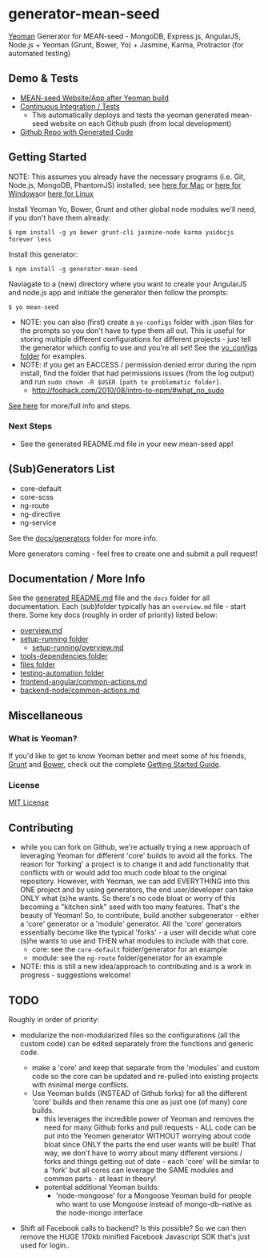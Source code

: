# generator-mean-seed

[Yeoman](http://yeoman.io) Generator for MEAN-seed - MongoDB, Express.js, AngularJS, Node.js + Yeoman (Grunt, Bower, Yo) + Jasmine, Karma, Protractor (for automated testing)


## Demo & Tests
- [MEAN-seed Website/App after Yeoman build](http://198.199.118.44:3000/)
- [Continuous Integration / Tests](http://198.199.118.44:3010/)
	- This automatically deploys and tests the yeoman generated mean-seed website on each Github push (from local development)
- [Github Repo with Generated Code](https://github.com/jackrabbitsgroup/mean-seed-gen)
	
	
	
## Getting Started

NOTE: This assumes you already have the necessary programs (i.e. Git, Node.js, MongoDB, PhantomJS) installed; see [here for Mac](core-default-node/templates/docs/setup-running/server-mac.md) or [here for Windows](core-default-node/templates/docs/setup-running/server-windows.md)or [here for Linux](core-default-node/templates/docs/setup-running/server-linux.md)

Install Yeoman Yo, Bower, Grunt and other global node modules we'll need, if you don't have them already:
```
$ npm install -g yo bower grunt-cli jasmine-node karma yuidocjs forever less
```

Install this generator:
```
$ npm install -g generator-mean-seed
```

Naviagate to a (new) directory where you want to create your AngularJS and node.js app and initiate the generator then follow the prompts:
```
$ yo mean-seed
```

- NOTE: you can also (first) create a `yo-configs` folder with .json files for the prompts so you don't have to type them all out. This is useful for storing multiple different configurations for different projects - just tell the generator which config to use and you're all set! See the [yo_configs folder](yo-configs) for examples.
- NOTE: if you get an EACCESS / permission denied error during the npm install, find the folder that had permissions issues (from the log output) and run `sudo chown -R $USER [path to problematic folder]`.
	- http://foohack.com/2010/08/intro-to-npm/#what_no_sudo

[See here](core-default-node/templates/_README.md) for more/full info and steps.

### Next Steps
- See the generated README.md file in your new mean-seed app!



## (Sub)Generators List

- core-default
- core-scss
- ng-route
- ng-directive
- ng-service

See the [docs/generators](docs/generators) folder for more info.

More generators coming - feel free to create one and submit a pull request!



## Documentation / More Info
See the [generated README.md](core-default-node/templates/_README.md) file and the `docs` folder for all documentation. Each (sub)folder typically has an `overview.md` file - start there. Some key docs (roughly in order of priority) listed below:

- [overview.md](core-default-node/templates/docs/overview.md)
- [setup-running folder](core-default-node/templates/docs/setup-running/)
	- [setup-running/overview.md](core-default-node/templates/docs/setup-running/overview.md)
- [tools-dependencies folder](core-default-node/templates/docs/tools-dependencies/)
- [files folder](core-default-node/templates/docs/files/)
- [testing-automation folder](core-default-node/templates/docs/testing-automation/)
- [frontend-angular/common-actions.md](core-default-node/templates/docs/frontend-angular/common-actions.md)
- [backend-node/common-actions.md](core-default-node/templates/docs/backend-node/common-actions.md)


## Miscellaneous

### What is Yeoman?

If you'd like to get to know Yeoman better and meet some of his friends, [Grunt](http://gruntjs.com) and [Bower](http://bower.io), check out the complete [Getting Started Guide](https://github.com/yeoman/yeoman/wiki/Getting-Started).


### License

[MIT License](http://en.wikipedia.org/wiki/MIT_License)



## Contributing
- while you can fork on Github, we're actually trying a new approach of leveraging Yeoman for different 'core' builds to avoid all the forks. The reason for 'forking' a project is to change it and add functionality that conflicts with or would add too much code bloat to the original repository. However, with Yeoman, we can add EVERYTHING into this ONE project and by using generators, the end user/developer can take ONLY what (s)he wants. So there's no code bloat or worry of this becoming a "kitchen sink" seed with too many features. That's the beauty of Yeoman! So, to contribute, build another subgenerator - either a 'core' generator or a 'module' generator. All the 'core' generators essentially become like the typical 'forks' - a user will decide what core (s)he wants to use and THEN what modules to include with that core.
	- core: see the `core-default` folder/generator for an example
	- module: see the `ng-route` folder/generator for an example
- NOTE: this is still a new idea/approach to contributing and is a work in progress - suggestions welcome!



## TODO
Roughly in order of priority:
- modularize the non-modularized files so the configurations (all the custom code) can be edited separately from the functions and generic code.
	- make a 'core' and keep that separate from the 'modules' and custom code so the core can be updated and re-pulled into existing projects with minimal merge conflicts.
	- Use Yeoman builds (INSTEAD of Github forks) for all the different 'core' builds and then rename this one as just one (of many) core builds.
		- this leverages the incredible power of Yeoman and removes the need for many Github forks and pull requests - ALL code can be put into the Yeomen generator WITHOUT worrying about code bloat since ONLY the parts the end user wants will be built! That way, we don't have to worry about many different versions / forks and things getting out of date - each 'core' will be similar to a 'fork' but all cores can leverage the SAME modules and common parts - at least in theory!
		- potential additional Yeoman builds:
			- 'node-mongoose' for a Mongoose Yeoman build for people who want to use Mongoose instead of mongo-db-native as the node-mongo interface
		

- Shift all Facebook calls to backend? Is this possible? So we can then remove the HUGE 170kb minified Facebook Javascript SDK that's just used for login..
